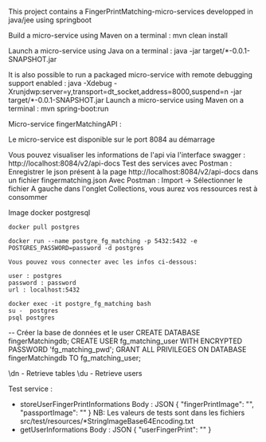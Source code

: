 This project contains a FingerPrintMatching-micro-services developped in java/jee using springboot

Build a micro-service using Maven on a terminal : mvn clean install

Launch a micro-service using Java on a terminal : java -jar target/\*-0.0.1-SNAPSHOT.jar

It is also possible to run a packaged micro-service with remote debugging support enabled :
java -Xdebug -Xrunjdwp:server=y,transport=dt_socket,address=8000,suspend=n -jar target/\*-0.0.1-SNAPSHOT.jar
Launch a micro-service using Maven on a terminal : mvn spring-boot:run

Micro-service fingerMatchingAPI :

Le micro-service est disponible sur le port 8084 au démarrage

Vous pouvez visualiser les informations de l'api via l'interface swagger :
http://localhost:8084/v2/api-docs
Test des services avec Postman :
Enregistrer le json présent à la page http://localhost:8084/v2/api-docs dans un fichier
fingermatching.json
Avec Postman : Import -> Sélectionner le fichier
A gauche dans l'onglet Collections, vous aurez vos ressources rest à consommer

Image docker postgresql

    docker pull postgres

    docker run --name postgre_fg_matching -p 5432:5432 -e POSTGRES_PASSWORD=password -d postgres

    Vous pouvez vous connecter avec les infos ci-dessous:

    user : postgres
    password : password
    url : localhost:5432

    docker exec -it postgre_fg_matching bash
    su -  postgres
    psql postgres

-- Créer la base de données et le user
CREATE DATABASE fingerMatchingdb;
CREATE USER fg_matching_user WITH ENCRYPTED PASSWORD 'fg_matching_pwd';
GRANT ALL PRIVILEGES ON DATABASE fingerMatchingdb TO fg_matching_user;

\dn - Retrieve tables
\du - Retrieve users

Test service :

- storeUserFingerPrintInformations
  Body : JSON
  {
  "fingerPrintImage": "",
  "passportImage": ""
  }
  NB: Les valeurs de tests sont dans les fichiers src/test/resources/\*StringImageBase64Encoding.txt
- getUserInformations
  Body : JSON
  {
  "userFingerPrint": ""
  }
